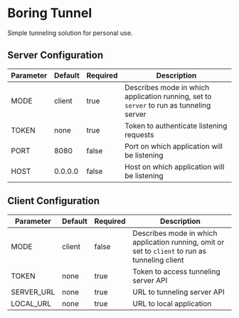 # Boring Tunnel

Simple tunneling solution for personal use.

## Server Configuration

| Parameter | Default | Required | Description                                                                             |
|-----------|---------|----------|-----------------------------------------------------------------------------------------|
| MODE      | client  | true     | Describes mode in which application running, set to `server` to run as tunneling server |
| TOKEN     | none    | true     | Token to authenticate listening requests                                                |
| PORT      | 8080    | false    | Port on which application will be listening                                             |
| HOST      | 0.0.0.0 | false    | Host on which application will be listening                                             |

## Client Configuration

| Parameter  | Default | Required | Description                                                                                     |
|------------|---------|----------|-------------------------------------------------------------------------------------------------|
| MODE       | client  | false    | Describes mode in which application running, omit or set to `client` to run as tunneling client |
| TOKEN      | none    | true     | Token to access tunneling server API                                                            |
| SERVER_URL | none    | true     | URL to tunneling server API                                                                     |
| LOCAL_URL  | none    | true     | URL to local application                                                                        |
